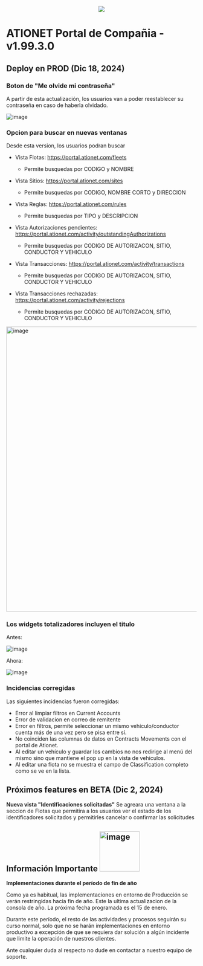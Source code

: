 <p align="center">
  <img src="https://github.com/Ationet/ationetdocs/raw/master/Content/Images/ATIOnetLogo_250x70.png" />
</p>

# ATIONET Portal de Compañia - v1.99.3.0

## Deploy en PROD (Dic 18, 2024)

### Boton de "Me olvide mi contraseña"
A partir de esta actualización, los usuarios van a poder reestablecer su contraseña en caso de haberla olvidado.

![image](https://github.com/user-attachments/assets/f0a93b5d-741e-4b51-bd8d-98e2a2dcfee9)

### Opcion para buscar en nuevas ventanas

Desde esta version, los usuarios podran buscar 

- Vista Flotas: https://portal.ationet.com/fleets
  - Permite busquedas por CODIGO y NOMBRE

- Vista Sitios: https://portal.ationet.com/sites
  - Permite busquedas por CODIGO, NOMBRE CORTO y DIRECCION

- Vista Reglas: https://portal.ationet.com/rules
  - Permite busquedas por TIPO y DESCRIPCION

- Vista Autorizaciones pendientes: https://portal.ationet.com/activity/outstandingAuthorizations
  - Permite busquedas por CODIGO DE AUTORIZACON, SITIO, CONDUCTOR Y VEHICULO

- Vista Transacciones: https://portal.ationet.com/activity/transactions
  - Permite busquedas por CODIGO DE AUTORIZACON, SITIO, CONDUCTOR Y VEHICULO

- Vista Transacciones rechazadas: https://portal.ationet.com/activity/rejections
  - Permite busquedas por CODIGO DE AUTORIZACON, SITIO, CONDUCTOR Y VEHICULO


<img width="755" alt="image" src="https://github.com/user-attachments/assets/03aec657-ffb1-4571-9bfb-bb9d183ffa62" />

###  Los widgets totalizadores incluyen el titulo

Antes:

![image](https://github.com/user-attachments/assets/61853aee-87ab-4bef-b573-4340098984af)

Ahora:

![image](https://github.com/user-attachments/assets/02637d25-f34f-463a-a02d-002c0c8a35b4)


### Incidencias corregidas
Las siguientes incidencias fueron corregidas:
- Error al limpiar filtros en Current Accounts
- Error de validacion en correo de remitente
- Error en filtros, permite seleccionar un mismo vehículo/conductor cuenta más de una vez pero se pisa entre sí.
- No coinciden las columnas de datos en Contracts Movements con el portal de Ationet.
- Al editar un vehículo y guardar los cambios no nos redirige al menú del mismo sino que mantiene el pop up en la vista de vehiculos.
- Al editar una flota no se muestra el campo de Classification completo como se ve en la lista.



## Próximos features en BETA (Dic 2, 2024)

**Nueva vista "Identificaciones solicitadas"**
Se agreara una ventana a la seccion de Flotas que permitira a los usuarios ver el estado de los identificadores solicitados y permitirles cancelar o confirmar las solicitudes


## **Información Importante** <img width="106" alt="image" src="https://github.com/user-attachments/assets/329a93df-743f-4124-8ccd-6059e0c53fa6"> 

**Implementaciones durante el período de fin de año**

Como ya es habitual, las implementaciones en entorno de Producción se verán restringidas hacia fin de año. Este la ultima actualizacion de la consola de año. La próxima fecha programada es el 15 de enero.

Durante este período, el resto de las actividades y procesos seguirán su curso normal, solo que no se harán implementaciones en entorno productivo a excepción de que se requiera dar solución a algún incidente que limite la operación de nuestros clientes.

Ante cualquier duda al respecto no dude en contactar a nuestro equipo de soporte.
